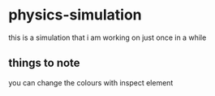 # physics-simulation  
this is a simulation that i am working on just once in a while  
  
## things to note  
you can change the colours with inspect element  
